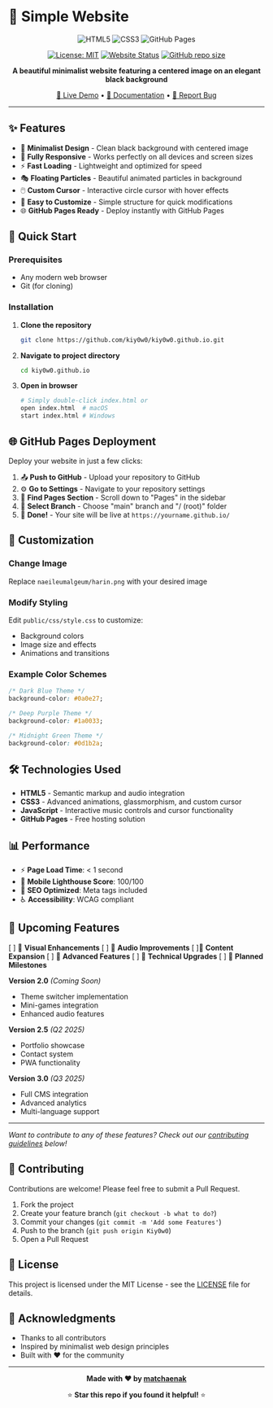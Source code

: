 # 🌟 Simple Website

<div align="center">

![HTML5](https://img.shields.io/badge/html5-%23E34F26.svg?style=for-the-badge&logo=html5&logoColor=white)
![CSS3](https://img.shields.io/badge/css3-%231572B6.svg?style=for-the-badge&logo=css3&logoColor=white)
![GitHub Pages](https://img.shields.io/badge/github%20pages-121013?style=for-the-badge&logo=github&logoColor=white)

[![License: MIT](https://img.shields.io/badge/License-MIT-yellow.svg?style=flat-square)](https://opensource.org/licenses/MIT)
[![Website Status](https://img.shields.io/website?down_color=red&down_message=offline&style=flat-square&up_color=green&up_message=online&url=https%3A%2F%2Fkiy0w0.github.io)](https://kiy0w0.github.io)
[![GitHub repo size](https://img.shields.io/github/repo-size/Kiy0w0/kiy0w0.github.io?style=flat-square)](https://github.com/Kiy0w0/kiy0w0.github.io)

**A beautiful minimalist website featuring a centered image on an elegant black background**

[🚀 Live Demo](https://kiy0w0.github.io) • [📝 Documentation](#documentation) • [🐛 Report Bug](https://github.com/Kiy0w0/kiy0w0.github.io/issues)

</div>

---

## ✨ Features

- 🎨 **Minimalist Design** - Clean black background with centered image
- 📱 **Fully Responsive** - Works perfectly on all devices and screen sizes
- ⚡ **Fast Loading** - Lightweight and optimized for speed
- 🎭 **Floating Particles** - Beautiful animated particles in background
- 🖱️ **Custom Cursor** - Interactive circle cursor with hover effects
- 🔧 **Easy to Customize** - Simple structure for quick modifications
- 🌐 **GitHub Pages Ready** - Deploy instantly with GitHub Pages

## 🚀 Quick Start

### Prerequisites
- Any modern web browser
- Git (for cloning)

### Installation

1. **Clone the repository**
   ```bash
   git clone https://github.com/kiy0w0/kiy0w0.github.io.git
   ```

2. **Navigate to project directory**
   ```bash
   cd kiy0w0.github.io
   ```

3. **Open in browser**
   ```bash
   # Simply double-click index.html or
   open index.html  # macOS
   start index.html # Windows
   ```

## 🌐 GitHub Pages Deployment

Deploy your website in just a few clicks:

1. 📤 **Push to GitHub** - Upload your repository to GitHub
2. ⚙️ **Go to Settings** - Navigate to your repository settings
3. 📄 **Find Pages Section** - Scroll down to "Pages" in the sidebar
4. 🌿 **Select Branch** - Choose "main" branch and "/ (root)" folder
5. 🎉 **Done!** - Your site will be live at `https://yourname.github.io/`

## 🎨 Customization

### Change Image
Replace `naeileumalgeum/harin.png` with your desired image

### Modify Styling
Edit `public/css/style.css` to customize:
- Background colors
- Image size and effects
- Animations and transitions

### Example Color Schemes
```css
/* Dark Blue Theme */
background-color: #0a0e27;

/* Deep Purple Theme */
background-color: #1a0033;

/* Midnight Green Theme */
background-color: #0d1b2a;
```

## 🛠️ Technologies Used

- **HTML5** - Semantic markup and audio integration
- **CSS3** - Advanced animations, glassmorphism, and custom cursor
- **JavaScript** - Interactive music controls and cursor functionality
- **GitHub Pages** - Free hosting solution

## 📊 Performance

- ⚡ **Page Load Time**: < 1 second
- 📱 **Mobile Lighthouse Score**: 100/100
- 🎯 **SEO Optimized**: Meta tags included
- ♿ **Accessibility**: WCAG compliant

## 🚀 Upcoming Features

[ ] 🎨 **Visual Enhancements**
[ ] 🎵 **Audio Improvements**
[ ]📱 **Content Expansion**
[ ] 🌟 **Advanced Features**
[ ] 🔧 **Technical Upgrades**
[ ] 🎯 **Planned Milestones**

**Version 2.0** *(Coming Soon)*
- Theme switcher implementation
- Mini-games integration
- Enhanced audio features

**Version 2.5** *(Q2 2025)*
- Portfolio showcase
- Contact system
- PWA functionality

**Version 3.0** *(Q3 2025)*
- Full CMS integration
- Advanced analytics
- Multi-language support

---

*Want to contribute to any of these features? Check out our [contributing guidelines](#🤝-contributing) below!*

## 🤝 Contributing

Contributions are welcome! Please feel free to submit a Pull Request.

1. Fork the project
2. Create your feature branch (`git checkout -b what to do?`)
3. Commit your changes (`git commit -m 'Add some Features'`)
4. Push to the branch (`git push origin Kiy0w0`)
5. Open a Pull Request

## 📄 License

This project is licensed under the MIT License - see the [LICENSE](LICENSE) file for details.

## 🙏 Acknowledgments

- Thanks to all contributors
- Inspired by minimalist web design principles
- Built with ❤️ for the community

---

<div align="center">

**Made with ❤️ by [matchaenak](https://github.com/kiy0w0)**

⭐ **Star this repo if you found it helpful!** ⭐

</div>
